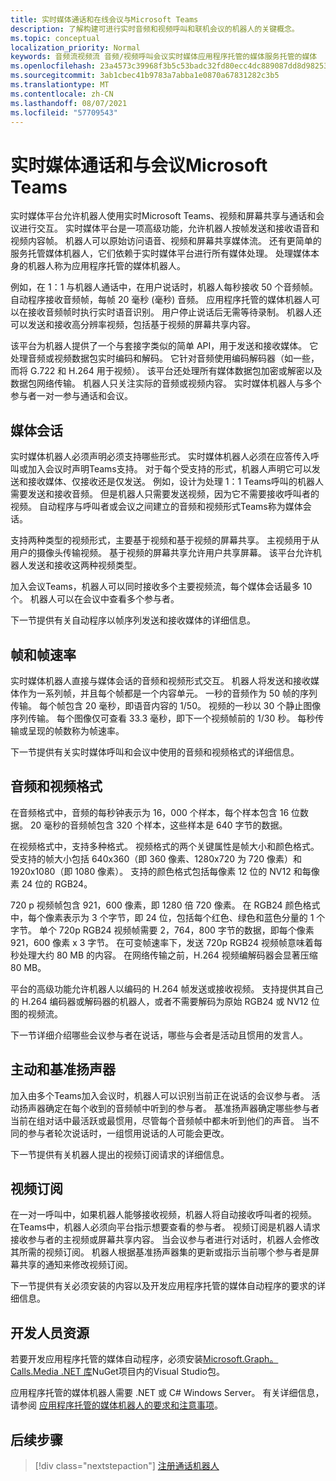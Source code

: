 ```yaml
---
title: 实时媒体通话和在线会议与Microsoft Teams
description: 了解构建可进行实时音频和视频呼叫和联机会议的机器人的关键概念。
ms.topic: conceptual
localization_priority: Normal
keywords: 音频流视频流 音频/视频呼叫会议实时媒体应用程序托管的媒体服务托管的媒体
ms.openlocfilehash: 23a4573c39968f3b5c53badc32fd80ecc4dc889087dd8d98253be9d46555919c
ms.sourcegitcommit: 3ab1cbec41b9783a7abba1e0870a67831282c3b5
ms.translationtype: MT
ms.contentlocale: zh-CN
ms.lasthandoff: 08/07/2021
ms.locfileid: "57709543"
---
```

# <a name="real-time-media-calls-and-meetings-with-microsoft-teams"></a>实时媒体通话和与会议Microsoft Teams

实时媒体平台允许机器人使用实时Microsoft Teams、视频和屏幕共享与通话和会议进行交互。 实时媒体平台是一项高级功能，允许机器人按帧发送和接收语音和视频内容帧。 机器人可以原始访问语音、视频和屏幕共享媒体流。 还有更简单的服务托管媒体机器人，它们依赖于实时媒体平台进行所有媒体处理。 处理媒体本身的机器人称为应用程序托管的媒体机器人。

例如，在 1：1 与机器人通话中，在用户说话时，机器人每秒接收 50 个音频帧。 自动程序接收音频帧，每帧 20 毫秒 (毫秒) 音频。 应用程序托管的媒体机器人可以在接收音频帧时执行实时语音识别。 用户停止说话后无需等待录制。 机器人还可以发送和接收高分辨率视频，包括基于视频的屏幕共享内容。

该平台为机器人提供了一个与套接字类似的简单 API，用于发送和接收媒体。 它处理音频或视频数据包实时编码和解码。 它针对音频使用编码解码器（如一些，而将 G.722 和 H.264 用于视频）。 该平台还处理所有媒体数据包加密或解密以及数据包网络传输。 机器人只关注实际的音频或视频内容。 实时媒体机器人与多个参与者一对一参与通话和会议。

## <a name="media-session"></a>媒体会话

实时媒体机器人必须声明必须支持哪些形式。 实时媒体机器人必须在应答传入呼叫或加入会议时声明Teams支持。 对于每个受支持的形式，机器人声明它可以发送和接收媒体、仅接收还是仅发送。 例如，设计为处理 1：1 Teams呼叫的机器人需要发送和接收音频。 但是机器人只需要发送视频，因为它不需要接收呼叫者的视频。 自动程序与呼叫者或会议之间建立的音频和视频形式Teams称为媒体会话。

支持两种类型的视频形式，主要基于视频和基于视频的屏幕共享。 主视频用于从用户的摄像头传输视频。 基于视频的屏幕共享允许用户共享屏幕。 该平台允许机器人发送和接收这两种视频类型。

加入会议Teams，机器人可以同时接收多个主要视频流，每个媒体会话最多 10 个。 机器人可以在会议中查看多个参与者。

下一节提供有关自动程序以帧序列发送和接收媒体的详细信息。

## <a name="frames-and-frame-rate"></a>帧和帧速率

实时媒体机器人直接与媒体会话的音频和视频形式交互。 机器人将发送和接收媒体作为一系列帧，并且每个帧都是一个内容单元。 一秒的音频作为 50 帧的序列传输。 每个帧包含 20 毫秒，即语音内容的 1/50。 视频的一秒以 30 个静止图像序列传输。 每个图像仅可查看 33.3 毫秒，即下一个视频帧前的 1/30 秒。 每秒传输或呈现的帧数称为帧速率。

下一节提供有关实时媒体呼叫和会议中使用的音频和视频格式的详细信息。

## <a name="audio-and-video-format"></a>音频和视频格式

在音频格式中，音频的每秒钟表示为 16，000 个样本，每个样本包含 16 位数据。 20 毫秒的音频帧包含 320 个样本，这些样本是 640 字节的数据。

在视频格式中，支持多种格式。 视频格式的两个关键属性是帧大小和颜色格式。 受支持的帧大小包括 640x360（即 360 像素、1280x720 为 720 像素）和 1920x1080（即 1080 像素）。 支持的颜色格式包括每像素 12 位的 NV12 和每像素 24 位的 RGB24。

720 p 视频帧包含 921，600 像素，即 1280 倍 720 像素。 在 RGB24 颜色格式中，每个像素表示为 3 个字节，即 24 位，包括每个红色、绿色和蓝色分量的 1 个字节。 单个 720p RGB24 视频帧需要 2，764，800 字节的数据，即每个像素 921，600 像素 x 3 字节。 在可变帧速率下，发送 720p RGB24 视频帧意味着每秒处理大约 80 MB 的内容。 在网络传输之前，H.264 视频编解码器会显著压缩 80 MB。

平台的高级功能允许机器人以编码的 H.264 帧发送或接收视频。 支持提供其自己的 H.264 编码器或解码器的机器人，或者不需要解码为原始 RGB24 或 NV12 位图的视频流。

下一节详细介绍哪些会议参与者在说话，哪些与会者是活动且惯用的发言人。

## <a name="active-and-dominant-speakers"></a>主动和基准扬声器

加入由多个Teams加入会议时，机器人可以识别当前正在说话的会议参与者。 活动扬声器确定在每个收到的音频帧中听到的参与者。 基准扬声器确定哪些参与者当前在组对话中最活跃或最惯用，尽管每个音频帧中都未听到他们的声音。 当不同的参与者轮次说话时，一组惯用说话的人可能会更改。

下一节提供有关机器人提出的视频订阅请求的详细信息。

## <a name="video-subscription"></a>视频订阅

在一对一呼叫中，如果机器人能够接收视频，机器人将自动接收呼叫者的视频。 在Teams中，机器人必须向平台指示想要查看的参与者。 视频订阅是机器人请求接收参与者的主视频或屏幕共享内容。 当会议参与者进行对话时，机器人会修改其所需的视频订阅。 机器人根据基准扬声器集的更新或指示当前哪个参与者是屏幕共享的通知来修改视频订阅。

下一节提供有关必须安装的内容以及开发应用程序托管的媒体自动程序的要求的详细信息。

## <a name="developer-resources"></a>开发人员资源

若要开发应用程序托管的媒体自动程序，必须安装[Microsoft.Graph。Calls.Media .NET 库](https://www.nuget.org/packages/Microsoft.Graph.Communications.Calls.Media/)NuGet项目内的Visual Studio包。

应用程序托管的媒体机器人需要 .NET 或 C# Windows Server。 有关详细信息，请参阅 [应用程序托管的媒体机器人的要求和注意事项](requirements-considerations-application-hosted-media-bots.md#c-or-net-and-windows-server-for-development)。

## <a name="next-step"></a>后续步骤

> [!div class="nextstepaction"]
> [注册通话机器人](~/bots/calls-and-meetings/registering-calling-bot.md)
